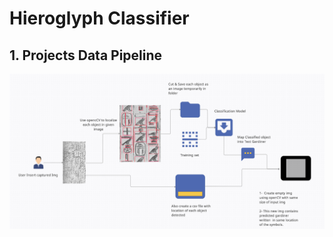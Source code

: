# Hieroglyph Classifier

## 1. Projects Data Pipeline
![Project's Pipeline](https://github.com/ahmedtarek1325/Hieroglyphs-Classification/blob/master/CV_pipeline.png)
